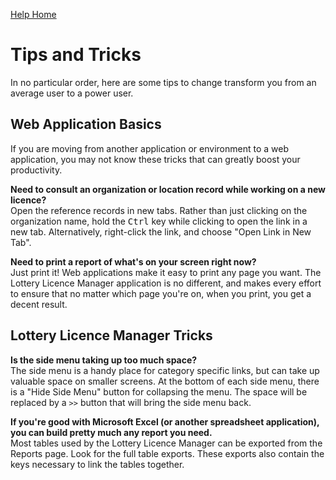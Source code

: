 [Help Home](readme.md)

# Tips and Tricks

In no particular order, here are some tips to change transform you
from an average user to a power user.


## Web Application Basics

If you are moving from another application or environment to a web application,
you may not know these tricks that can greatly boost your productivity.

**Need to consult an organization or location record while working on a new licence?**<br />
Open the reference records in new tabs.  Rather than just clicking on the organization name,
hold the <kbd>Ctrl</kbd> key while clicking to open the link in a new tab.
Alternatively, right-click the link, and choose "Open Link in New Tab".

**Need to print a report of what's on your screen right now?**<br />
Just print it!  Web applications make it easy to print any page you want.
The Lottery Licence Manager application is no different, and makes every effort
to ensure that no matter which page you're on, when you print, you get a decent result.


## Lottery Licence Manager Tricks

**Is the side menu taking up too much space?**<br />
The side menu is a handy place for category specific links,
but can take up valuable space on smaller screens.
At the bottom of each side menu, there is a "Hide Side Menu" button
for collapsing the menu.  The space will be replaced by a `>>` button
that will bring the side menu back.

**If you're good with Microsoft Excel (or another spreadsheet application),
you can build pretty much any report you need.**<br />
Most tables used by the Lottery Licence Manager can be exported from the Reports page.
Look for the full table exports.
These exports also contain the keys necessary to link the tables together.
